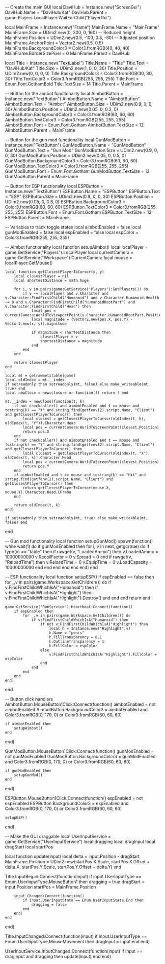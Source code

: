 -- Create the main GUI
local DaviHub = Instance.new("ScreenGui")
DaviHub.Name = "DaviHub/Kat"
DaviHub.Parent = game.Players.LocalPlayer:WaitForChild("PlayerGui")

local MainFrame = Instance.new("Frame")
MainFrame.Name = "MainFrame"
MainFrame.Size = UDim2.new(0, 200, 0, 160) -- Reduced height
MainFrame.Position = UDim2.new(0.5, -100, 0.5, -80) -- Adjusted position
MainFrame.AnchorPoint = Vector2.new(0.5, 0.5)
MainFrame.BackgroundColor3 = Color3.fromRGB(40, 40, 40)
MainFrame.BorderSizePixel = 0
MainFrame.Parent = DaviHub

local Title = Instance.new("TextLabel")
Title.Name = "Title"
Title.Text = "DaviHub/Kat"
Title.Size = UDim2.new(1, 0, 0, 30)
Title.Position = UDim2.new(0, 0, 0, 0)
Title.BackgroundColor3 = Color3.fromRGB(30, 30, 30)
Title.TextColor3 = Color3.fromRGB(255, 255, 255)
Title.Font = Enum.Font.GothamBold
Title.TextSize = 14
Title.Parent = MainFrame

-- Button for the aimbot functionality
local AimbotButton = Instance.new("TextButton")
AimbotButton.Name = "AimbotButton"
AimbotButton.Text = "Aimbot"
AimbotButton.Size = UDim2.new(0.9, 0, 0, 30)
AimbotButton.Position = UDim2.new(0.05, 0, 0.2, 0)
AimbotButton.BackgroundColor3 = Color3.fromRGB(60, 60, 60)
AimbotButton.TextColor3 = Color3.fromRGB(255, 255, 255)
AimbotButton.Font = Enum.Font.Gotham
AimbotButton.TextSize = 12
AimbotButton.Parent = MainFrame

-- Button for the gun mod functionality
local GunModButton = Instance.new("TextButton")
GunModButton.Name = "GunModButton"
GunModButton.Text = "Gun Mod"
GunModButton.Size = UDim2.new(0.9, 0, 0, 30)
GunModButton.Position = UDim2.new(0.05, 0, 0.5, 0)
GunModButton.BackgroundColor3 = Color3.fromRGB(60, 60, 60)
GunModButton.TextColor3 = Color3.fromRGB(255, 255, 255)
GunModButton.Font = Enum.Font.Gotham
GunModButton.TextSize = 12
GunModButton.Parent = MainFrame

-- Button for ESP functionality
local ESPButton = Instance.new("TextButton")
ESPButton.Name = "ESPButton"
ESPButton.Text = "ESP"
ESPButton.Size = UDim2.new(0.9, 0, 0, 30)
ESPButton.Position = UDim2.new(0.05, 0, 0.8, 0)
ESPButton.BackgroundColor3 = Color3.fromRGB(60, 60, 60)
ESPButton.TextColor3 = Color3.fromRGB(255, 255, 255)
ESPButton.Font = Enum.Font.Gotham
ESPButton.TextSize = 12
ESPButton.Parent = MainFrame

-- Variables to track toggle states
local aimbotEnabled = false
local gunModEnabled = false
local espEnabled = false
local espColor = Color3.fromRGB(255, 255, 255)

-- Aimbot functionality
local function setupAimbot()
    local localPlayer = game:GetService("Players").LocalPlayer
    local currentCamera = game:GetService("Workspace").CurrentCamera
    local mouse = localPlayer:GetMouse()

    local function getClosestPlayerToCursor(x, y)
        local closestPlayer = nil
        local shortestDistance = math.huge

        for i, v in pairs(game:GetService("Players"):GetPlayers()) do
            if v ~= localPlayer and v.Character and v.Character:FindFirstChild("Humanoid") and v.Character.Humanoid.Health ~= 0 and v.Character:FindFirstChild("HumanoidRootPart") and v.Character:FindFirstChild("Head") then
                local pos = currentCamera:WorldToViewportPoint(v.Character.HumanoidRootPart.Position)
                local magnitude = (Vector2.new(pos.X, pos.Y) - Vector2.new(x, y)).magnitude

                if magnitude < shortestDistance then
                    closestPlayer = v
                    shortestDistance = magnitude
                end
            end
        end

        return closestPlayer
    end

    local mt = getrawmetatable(game)
    local oldIndex = mt.__index
    if setreadonly then setreadonly(mt, false) else make_writeable(mt, true) end
    local newClose = newcclosure or function(f) return f end

    mt.__index = newClose(function(t, k)
        if not checkcaller() and aimbotEnabled and t == mouse and tostring(k) == "X" and string.find(getfenv(2).script.Name, "Client") and getClosestPlayerToCursor() then
            local closest = getClosestPlayerToCursor(oldIndex(t, k), oldIndex(t, "Y")).Character.Head
            local pos = currentCamera:WorldToScreenPoint(closest.Position)
            return pos.X
        end
        if not checkcaller() and aimbotEnabled and t == mouse and tostring(k) == "Y" and string.find(getfenv(2).script.Name, "Client") and getClosestPlayerToCursor() then
            local closest = getClosestPlayerToCursor(oldIndex(t, "X"), oldIndex(t, k)).Character.Head
            local pos = currentCamera:WorldToScreenPoint(closest.Position)
            return pos.Y
        end
        if aimbotEnabled and t == mouse and tostring(k) == "Hit" and string.find(getfenv(2).script.Name, "Client") and getClosestPlayerToCursor() then
            return getClosestPlayerToCursor(mouse.X, mouse.Y).Character.Head.CFrame
        end

        return oldIndex(t, k)
    end)

    if setreadonly then setreadonly(mt, true) else make_writeable(mt, false) end
end

-- Gun mod functionality
local function setupGunMod()
    spawn(function()
        while wait(1) do
            if gunModEnabled then
                for i, v in next, getgc(true) do
                    if type(v) == "table" then
                        if rawget(v, "LoadedAmmo") then
                            v.LoadedAmmo = 10000000000
                            v.RecoilFactor = 0
                            v.Spread = 0
                        end
                        if rawget(v, "ReloadTime") then
                            v.ReloadTime = 0
                            v.EquipTime = 0
                            v.LoadCapacity = 10000000000
                        end
                    end
                end
            end
        end
    end)
end

-- ESP functionality
local function setupESP()
    if espEnabled == false then
        for _,v in pairs(game.Workspace:GetChildren()) do
            if v:FindFirstChildWhichIsA("Humanoid") then
                if v:FindFirstChildWhichIsA("Highlight") then
                    v:FindFirstChildWhichIsA("Highlight"):Destroy()
                end
            end
        end
        return
    end
    
    game:GetService("RunService").Heartbeat:Connect(function()
        if espEnabled then
            for _,v in pairs(game.Workspace:GetChildren()) do
                if v:FindFirstChildWhichIsA("Humanoid") then
                    if not v:FindFirstChildWhichIsA("Highlight") then
                        local h = Instance.new("Highlight",v)
                        h.Name = "penis"
                        h.FillTransparency = 0.1
                        h.OutlineTransparency = 1
                        h.FillColor = espColor
                    else
                        v:FindFirstChildWhichIsA("Highlight").FillColor = espColor
                    end
                end
            end
        end
    end)
end

-- Button click handlers
AimbotButton.MouseButton1Click:Connect(function()
    aimbotEnabled = not aimbotEnabled
    AimbotButton.BackgroundColor3 = aimbotEnabled and Color3.fromRGB(0, 170, 0) or Color3.fromRGB(60, 60, 60)
    
    if aimbotEnabled then
        setupAimbot()
    end
end)

GunModButton.MouseButton1Click:Connect(function()
    gunModEnabled = not gunModEnabled
    GunModButton.BackgroundColor3 = gunModEnabled and Color3.fromRGB(0, 170, 0) or Color3.fromRGB(60, 60, 60)
    
    if gunModEnabled then
        setupGunMod()
    end
end)

ESPButton.MouseButton1Click:Connect(function()
    espEnabled = not espEnabled
    ESPButton.BackgroundColor3 = espEnabled and Color3.fromRGB(0, 170, 0) or Color3.fromRGB(60, 60, 60)
    
    setupESP()
end)

-- Make the GUI draggable
local UserInputService = game:GetService("UserInputService")
local dragging
local dragInput
local dragStart
local startPos

local function update(input)
    local delta = input.Position - dragStart
    MainFrame.Position = UDim2.new(startPos.X.Scale, startPos.X.Offset + delta.X, startPos.Y.Scale, startPos.Y.Offset + delta.Y)
end

Title.InputBegan:Connect(function(input)
    if input.UserInputType == Enum.UserInputType.MouseButton1 then
        dragging = true
        dragStart = input.Position
        startPos = MainFrame.Position
        
        input.Changed:Connect(function()
            if input.UserInputState == Enum.UserInputState.End then
                dragging = false
            end
        end)
    end
end)

Title.InputChanged:Connect(function(input)
    if input.UserInputType == Enum.UserInputType.MouseMovement then
        dragInput = input
    end
end)

UserInputService.InputChanged:Connect(function(input)
    if input == dragInput and dragging then
        update(input)
    end
end)

